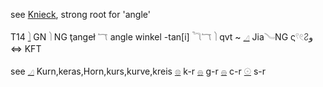 see [Knieck](Knieck), strong root for 'angle'  

T14 [𓌙](𓌙) GN 𓌙 NG ţangeł 𓄓 angle winkel -tan[i] <sic stickma> 𓆓𓄓 𓌙 qvt ~ [𓈎](𓈎) Jia𓄏NG ς𓍢𓏲𐀸و  ⇔ KFT  

see [𓈎](𓈎) Kurn,keras,Horn,kurs,kurve,kreis [𓊖](𓊖) k-r [𓐍](𓐍) g-r [𓐍](𓐍) c-r [𓇳](𓇳) s-r  